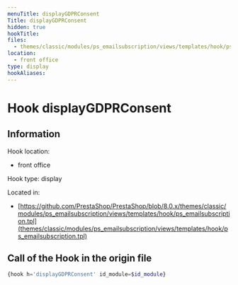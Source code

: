 ```yaml
---
menuTitle: displayGDPRConsent
Title: displayGDPRConsent
hidden: true
hookTitle: 
files:
  - themes/classic/modules/ps_emailsubscription/views/templates/hook/ps_emailsubscription.tpl
location:
  - front office
type: display
hookAliases:
---
```


# Hook displayGDPRConsent

## Information

Hook location:
  - front office

Hook type: display

Located in: 
  - [https://github.com/PrestaShop/PrestaShop/blob/8.0.x/themes/classic/modules/ps_emailsubscription/views/templates/hook/ps_emailsubscription.tpl](themes/classic/modules/ps_emailsubscription/views/templates/hook/ps_emailsubscription.tpl)

## Call of the Hook in the origin file

```php
{hook h='displayGDPRConsent' id_module=$id_module}
```